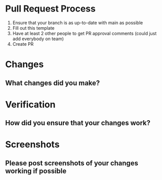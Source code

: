 # Pull Request Process
1. Ensure that your branch is as up-to-date with main as possible 
2. Fill out this template
3. Have at least 2 other people to get PR approval comments (could just add everybody on team)
4. Create PR

# Changes
## What changes did you make?

# Verification
## How did you ensure that your changes work?

# Screenshots
## Please post screenshots of your changes working if possible
